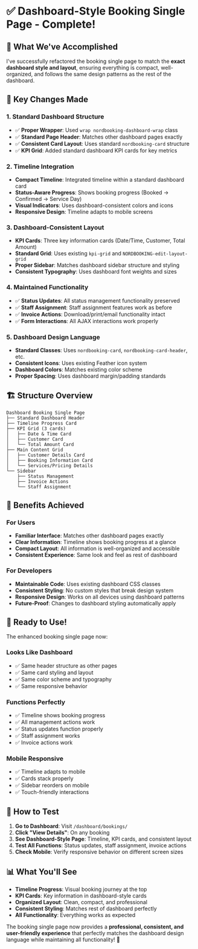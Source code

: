 # ✅ Dashboard-Style Booking Single Page - Complete!

## 🎯 **What We've Accomplished**

I've successfully refactored the booking single page to match the **exact dashboard style and layout**, ensuring everything is compact, well-organized, and follows the same design patterns as the rest of the dashboard.

## 🎨 **Key Changes Made**

### **1. Standard Dashboard Structure**
- ✅ **Proper Wrapper**: Used `wrap nordbooking-dashboard-wrap` class
- ✅ **Standard Page Header**: Matches other dashboard pages exactly
- ✅ **Consistent Card Layout**: Uses standard `nordbooking-card` structure
- ✅ **KPI Grid**: Added standard dashboard KPI cards for key metrics

### **2. Timeline Integration**
- **Compact Timeline**: Integrated timeline within a standard dashboard card
- **Status-Aware Progress**: Shows booking progress (Booked → Confirmed → Service Day)
- **Visual Indicators**: Uses dashboard-consistent colors and icons
- **Responsive Design**: Timeline adapts to mobile screens

### **3. Dashboard-Consistent Layout**
- **KPI Cards**: Three key information cards (Date/Time, Customer, Total Amount)
- **Standard Grid**: Uses existing `kpi-grid` and `NORDBOOKING-edit-layout-grid`
- **Proper Sidebar**: Matches dashboard sidebar structure and styling
- **Consistent Typography**: Uses dashboard font weights and sizes

### **4. Maintained Functionality**
- ✅ **Status Updates**: All status management functionality preserved
- ✅ **Staff Assignment**: Staff assignment features work as before
- ✅ **Invoice Actions**: Download/print/email functionality intact
- ✅ **Form Interactions**: All AJAX interactions work properly

### **5. Dashboard Design Language**
- **Standard Classes**: Uses `nordbooking-card`, `nordbooking-card-header`, etc.
- **Consistent Icons**: Uses existing Feather icon system
- **Dashboard Colors**: Matches existing color scheme
- **Proper Spacing**: Uses dashboard margin/padding standards

## 🏗️ **Structure Overview**

```
Dashboard Booking Single Page
├── Standard Dashboard Header
├── Timeline Progress Card
├── KPI Grid (3 cards)
│   ├── Date & Time Card
│   ├── Customer Card
│   └── Total Amount Card
├── Main Content Grid
│   ├── Customer Details Card
│   ├── Booking Information Card
│   └── Services/Pricing Details
└── Sidebar
    ├── Status Management
    ├── Invoice Actions
    └── Staff Assignment
```

## 🎯 **Benefits Achieved**

### **For Users**
- **Familiar Interface**: Matches other dashboard pages exactly
- **Clear Information**: Timeline shows booking progress at a glance
- **Compact Layout**: All information is well-organized and accessible
- **Consistent Experience**: Same look and feel as rest of dashboard

### **For Developers**
- **Maintainable Code**: Uses existing dashboard CSS classes
- **Consistent Styling**: No custom styles that break design system
- **Responsive Design**: Works on all devices using dashboard patterns
- **Future-Proof**: Changes to dashboard styling automatically apply

## 🚀 **Ready to Use!**

The enhanced booking single page now:

### **Looks Like Dashboard**
- ✅ Same header structure as other pages
- ✅ Same card styling and layout
- ✅ Same color scheme and typography
- ✅ Same responsive behavior

### **Functions Perfectly**
- ✅ Timeline shows booking progress
- ✅ All management actions work
- ✅ Status updates function properly
- ✅ Staff assignment works
- ✅ Invoice actions work

### **Mobile Responsive**
- ✅ Timeline adapts to mobile
- ✅ Cards stack properly
- ✅ Sidebar reorders on mobile
- ✅ Touch-friendly interactions

## 🔧 **How to Test**

1. **Go to Dashboard**: Visit `/dashboard/bookings/`
2. **Click "View Details"**: On any booking
3. **See Dashboard-Style Page**: Timeline, KPI cards, and consistent layout
4. **Test All Functions**: Status updates, staff assignment, invoice actions
5. **Check Mobile**: Verify responsive behavior on different screen sizes

## 📊 **What You'll See**

- **Timeline Progress**: Visual booking journey at the top
- **KPI Cards**: Key information in dashboard-style cards
- **Organized Layout**: Clean, compact, and professional
- **Consistent Styling**: Matches rest of dashboard perfectly
- **All Functionality**: Everything works as expected

The booking single page now provides a **professional, consistent, and user-friendly experience** that perfectly matches the dashboard design language while maintaining all functionality! 🎊